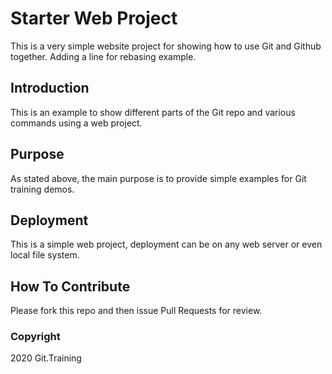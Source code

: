 # Starter Web Project

This is a very simple website project for showing how to use Git and Github together. Adding a line for rebasing example.

## Introduction

This is an example to show different parts of the Git repo and various commands using a web project.

## Purpose

As stated above, the main purpose is to provide simple examples for Git training demos.

## Deployment

This is a simple web project, deployment can be on any web server or even local file system.

## How To Contribute

Please fork this repo and then issue Pull Requests for review.

### Copyright

2020 Git.Training